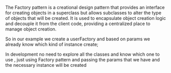 The Factory pattern is a creational design pattern that provides an interface for creating objects in a superclass but allows subclasses to alter the type of objects that will be created. It is used to encapsulate object creation logic and decouple it from the client code, providing a centralized place to manage object creation.

So in our example we create a userFactory and based on params we already know which kind of instance create;

In development no need to explore all the classes and know which one to use , just using Factory pattern and passing the params that we have 
and the necessary instance will be created